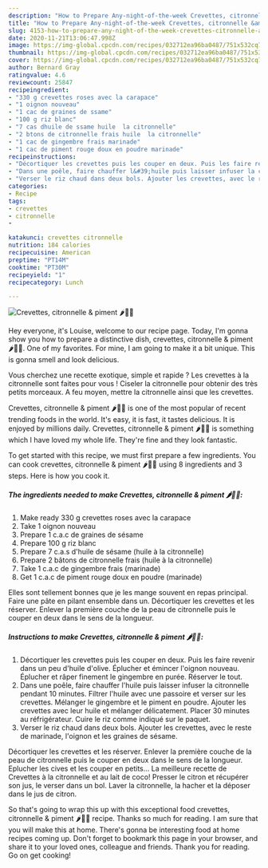```yaml
---
description: "How to Prepare Any-night-of-the-week Crevettes, citronnelle &amp;amp; piment 🌶🥣🌱"
title: "How to Prepare Any-night-of-the-week Crevettes, citronnelle &amp;amp; piment 🌶🥣🌱"
slug: 4153-how-to-prepare-any-night-of-the-week-crevettes-citronnelle-and-amp-piment
date: 2020-11-21T13:06:47.998Z
image: https://img-global.cpcdn.com/recipes/032712ea96ba0487/751x532cq70/crevettes-citronnelle-piment-🌶🥣🌱-photo-principale-de-la-recette.jpg
thumbnail: https://img-global.cpcdn.com/recipes/032712ea96ba0487/751x532cq70/crevettes-citronnelle-piment-🌶🥣🌱-photo-principale-de-la-recette.jpg
cover: https://img-global.cpcdn.com/recipes/032712ea96ba0487/751x532cq70/crevettes-citronnelle-piment-🌶🥣🌱-photo-principale-de-la-recette.jpg
author: Bernard Gray
ratingvalue: 4.6
reviewcount: 25847
recipeingredient:
- "330 g crevettes roses avec la carapace"
- "1 oignon nouveau"
- "1 cac de graines de ssame"
- "100 g riz blanc"
- "7 cas dhuile de ssame huile  la citronnelle"
- "2 btons de citronnelle frais huile  la citronnelle"
- "1 cac de gingembre frais marinade"
- "1 cac de piment rouge doux en poudre marinade"
recipeinstructions:
- "Décortiquer les crevettes puis les couper en deux. Puis les faire revenir dans un peu d&#39;huile d&#39;olive. Éplucher et émincer l&#39;oignon nouveau. Éplucher et râper finement le gingembre en purée. Réserver le tout."
- "Dans une poêle, faire chauffer l&#39;huile puis laisser infuser la citronnelle pendant 10 minutes. Filtrer l&#39;huile avec une passoire et verser sur les crevettes. Mélanger le gingembre et le piment en poudre. Ajouter les crevettes avec leur huile et mélanger délicatement. Placer 30 minutes au réfrigérateur. Cuire le riz comme indiqué sur le paquet."
- "Verser le riz chaud dans deux bols. Ajouter les crevettes, avec le reste de marinade, l&#39;oignon et les graines de sésame."
categories:
- Recipe
tags:
- crevettes
- citronnelle
- 

katakunci: crevettes citronnelle  
nutrition: 184 calories
recipecuisine: American
preptime: "PT14M"
cooktime: "PT30M"
recipeyield: "1"
recipecategory: Lunch

---
```



![Crevettes, citronnelle &amp; piment 🌶🥣🌱](https://img-global.cpcdn.com/recipes/032712ea96ba0487/751x532cq70/crevettes-citronnelle-piment-🌶🥣🌱-photo-principale-de-la-recette.jpg)

Hey everyone, it's Louise, welcome to our recipe page. Today, I'm gonna show you how to prepare a distinctive dish, crevettes, citronnelle &amp; piment 🌶🥣🌱. One of my favorites. For mine, I am going to make it a bit unique. This is gonna smell and look delicious.

Vous cherchez une recette exotique, simple et rapide ? Les crevettes à la citronnelle sont faites pour vous ! Ciseler la citronnelle pour obtenir des très petits morceaux. A feu moyen, mettre la citronnelle ainsi que les crevettes.

Crevettes, citronnelle &amp; piment 🌶🥣🌱 is one of the most popular of recent trending foods in the world. It's easy, it is fast, it tastes delicious. It is enjoyed by millions daily. Crevettes, citronnelle &amp; piment 🌶🥣🌱 is something which I have loved my whole life. They're fine and they look fantastic.


To get started with this recipe, we must first prepare a few ingredients. You can cook crevettes, citronnelle &amp; piment 🌶🥣🌱 using 8 ingredients and 3 steps. Here is how you cook it.

<!--inarticleads1-->

##### The ingredients needed to make Crevettes, citronnelle &amp; piment 🌶🥣🌱:

1. Make ready 330 g crevettes roses avec la carapace
1. Take 1 oignon nouveau
1. Prepare 1 c.a.c de graines de sésame
1. Prepare 100 g riz blanc
1. Prepare 7 c.a.s d&#39;huile de sésame (huile à la citronnelle)
1. Prepare 2 bâtons de citronnelle frais (huile à la citronnelle)
1. Take 1 c.a.c de gingembre frais (marinade)
1. Get 1 c.a.c de piment rouge doux en poudre (marinade)


Elles sont tellement bonnes que je les mange souvent en repas principal. Faire une pâte en pilant ensemble dans un. Décortiquer les crevettes et les réserver. Enlever la première couche de la peau de citronnelle puis le couper en deux dans le sens de la longueur. 

<!--inarticleads2-->

##### Instructions to make Crevettes, citronnelle &amp; piment 🌶🥣🌱:

1. Décortiquer les crevettes puis les couper en deux. Puis les faire revenir dans un peu d&#39;huile d&#39;olive. Éplucher et émincer l&#39;oignon nouveau. Éplucher et râper finement le gingembre en purée. Réserver le tout.
1. Dans une poêle, faire chauffer l&#39;huile puis laisser infuser la citronnelle pendant 10 minutes. Filtrer l&#39;huile avec une passoire et verser sur les crevettes. Mélanger le gingembre et le piment en poudre. Ajouter les crevettes avec leur huile et mélanger délicatement. Placer 30 minutes au réfrigérateur. Cuire le riz comme indiqué sur le paquet.
1. Verser le riz chaud dans deux bols. Ajouter les crevettes, avec le reste de marinade, l&#39;oignon et les graines de sésame.


Décortiquer les crevettes et les réserver. Enlever la première couche de la peau de citronnelle puis le couper en deux dans le sens de la longueur. Eplucher les cives et les couper en petits… La meilleure recette de Crevettes à la citronnelle et au lait de coco! Presser le citron et récupérer son jus, le verser dans un bol. Laver la citronnelle, la hacher et la déposer dans le jus de citron. 

So that's going to wrap this up with this exceptional food crevettes, citronnelle &amp; piment 🌶🥣🌱 recipe. Thanks so much for reading. I am sure that you will make this at home. There's gonna be interesting food at home recipes coming up. Don't forget to bookmark this page in your browser, and share it to your loved ones, colleague and friends. Thank you for reading. Go on get cooking!
